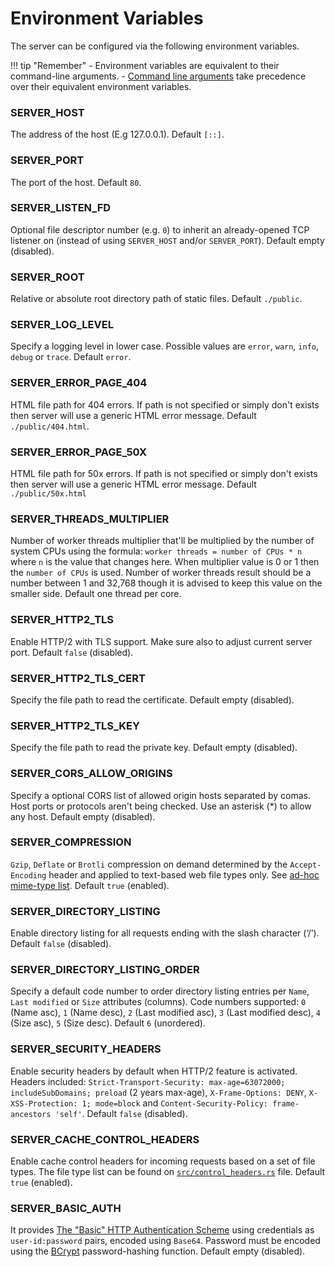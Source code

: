 # Environment Variables

The server can be configured via the following environment variables.

!!! tip "Remember"
    - Environment variables are equivalent to their command-line arguments.
    - [Command line arguments](./command-line-arguments.md) take precedence over their equivalent environment variables.

### SERVER_HOST
The address of the host (E.g 127.0.0.1). Default `[::]`.

### SERVER_PORT
The port of the host. Default `80`.

### SERVER_LISTEN_FD
Optional file descriptor number (e.g. `0`) to inherit an already-opened TCP listener on (instead of using `SERVER_HOST` and/or `SERVER_PORT`). Default empty (disabled).

### SERVER_ROOT
Relative or absolute root directory path of static files. Default `./public`.

### SERVER_LOG_LEVEL
Specify a logging level in lower case. Possible values are `error`, `warn`, `info`, `debug` or `trace`. Default `error`.

### SERVER_ERROR_PAGE_404
HTML file path for 404 errors. If path is not specified or simply don't exists then server will use a generic HTML error message. Default `./public/404.html`.

### SERVER_ERROR_PAGE_50X
HTML file path for 50x errors. If path is not specified or simply don't exists then server will use a generic HTML error message. Default `./public/50x.html`

### SERVER_THREADS_MULTIPLIER
Number of worker threads multiplier that'll be multiplied by the number of system CPUs using the formula: `worker threads = number of CPUs * n` where `n` is the value that changes here. When multiplier value is 0 or 1 then the `number of CPUs` is used. Number of worker threads result should be a number between 1 and 32,768 though it is advised to keep this value on the smaller side. Default one thread per core.

### SERVER_HTTP2_TLS
Enable HTTP/2 with TLS support. Make sure also to adjust current server port. Default `false` (disabled).

### SERVER_HTTP2_TLS_CERT
Specify the file path to read the certificate. Default empty (disabled).

### SERVER_HTTP2_TLS_KEY
Specify the file path to read the private key. Default empty (disabled).

### SERVER_CORS_ALLOW_ORIGINS
Specify a optional CORS list of allowed origin hosts separated by comas. Host ports or protocols aren't being checked. Use an asterisk (*) to allow any host. Default empty (disabled).

### SERVER_COMPRESSION
`Gzip`, `Deflate` or `Brotli` compression on demand determined by the `Accept-Encoding` header and applied to text-based web file types only. See [ad-hoc mime-type list](https://github.com/joseluisq/static-web-server/blob/master/src/compression.rs#L20). Default `true` (enabled).

### SERVER_DIRECTORY_LISTING
Enable directory listing for all requests ending with the slash character (‘/’). Default `false` (disabled).

### SERVER_DIRECTORY_LISTING_ORDER
Specify a default code number to order directory listing entries per `Name`, `Last modified` or `Size` attributes (columns). Code numbers supported: `0` (Name asc), `1` (Name desc), `2` (Last modified asc), `3` (Last modified desc), `4` (Size asc), `5` (Size desc). Default `6` (unordered).

### SERVER_SECURITY_HEADERS
Enable security headers by default when HTTP/2 feature is activated. Headers included: `Strict-Transport-Security: max-age=63072000; includeSubDomains; preload` (2 years max-age), `X-Frame-Options: DENY`, `X-XSS-Protection: 1; mode=block` and `Content-Security-Policy: frame-ancestors 'self'`. Default `false` (disabled).

### SERVER_CACHE_CONTROL_HEADERS
Enable cache control headers for incoming requests based on a set of file types. The file type list can be found on [`src/control_headers.rs`](https://github.com/joseluisq/static-web-server/blob/master//src/control_headers.rs) file. Default `true` (enabled).

### SERVER_BASIC_AUTH
It provides [The "Basic" HTTP Authentication Scheme](https://datatracker.ietf.org/doc/html/rfc7617) using credentials as `user-id:password` pairs, encoded using `Base64`. Password must be encoded using the [BCrypt](https://en.wikipedia.org/wiki/Bcrypt) password-hashing function. Default empty (disabled).
